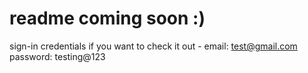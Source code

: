 # readme coming soon :)


sign-in credentials if you want to check it out - 
email: test@gmail.com
password: testing@123
